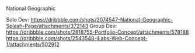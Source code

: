 National Geographic

Solo Dev:
https://dribbble.com/shots/2074547-National-Geographic-Splash-Page/attachments/372143
Group Dev:
https://dribbble.com/shots/2818755-Portfolio-Concept/attachments/578188
https://dribbble.com/shots/2543548-iLabs-Web-Concept-1/attachments/502912

